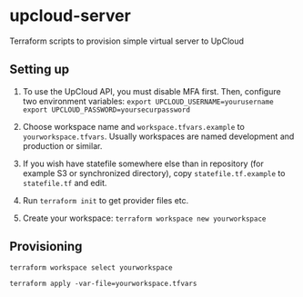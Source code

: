 # upcloud-server
Terraform scripts to provision simple virtual server to UpCloud

## Setting up

1. To use the UpCloud API, you must disable MFA first. Then, configure two environment variables:
`export UPCLOUD_USERNAME=yourusername`
`export UPCLOUD_PASSWORD=yoursecurpassword`

2. Choose workspace name and `workspace.tfvars.example` to `yourworkspace.tfvars`. Usually workspaces are named development and production or similar.

3. If you wish have statefile somewhere else than in repository (for example S3 or synchronized directory), copy `statefile.tf.example` to `statefile.tf` and edit.

4. Run `terraform init` to get provider files etc.

5. Create your workspace: `terraform workspace new yourworkspace`

## Provisioning

`terraform workspace select yourworkspace`

`terraform apply -var-file=yourworkspace.tfvars`